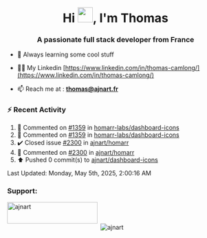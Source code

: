 <h1 align="center">Hi <img height="35px" src="https://raw.githubusercontent.com/MartinHeinz/MartinHeinz/master/wave.gif" width="35px"/>, I'm Thomas</h1>
<h3 align="center">A passionate full stack developer from France</h3>

- 🌱 Always learning some cool stuff 

- 👨‍💻 My Linkedin [https://www.linkedin.com/in/thomas-camlong/](https://www.linkedin.com/in/thomas-camlong/)

- 📫 Reach me at : **thomas@ajnart.fr**

### :zap: Recent Activity

<!--RECENT_ACTIVITY:start-->
1. 💬 Commented on [#1359](https://github.com/homarr-labs/dashboard-icons/pull/1359#issuecomment-2849186034) in [homarr-labs/dashboard-icons](https://github.com/homarr-labs/dashboard-icons)<br>
2. 💬 Commented on [#1359](https://github.com/homarr-labs/dashboard-icons/pull/1359#issuecomment-2849185788) in [homarr-labs/dashboard-icons](https://github.com/homarr-labs/dashboard-icons)<br>
3. ✔️ Closed issue [#2300](https://github.com/ajnart/homarr/issues/2300) in [ajnart/homarr](https://github.com/ajnart/homarr)<br>
4. 💬 Commented on [#2300](https://github.com/ajnart/homarr/issues/2300#issuecomment-2848650090) in [ajnart/homarr](https://github.com/ajnart/homarr)<br>
5. ⬆️ Pushed 0 commit(s) to [ajnart/dashboard-icons](https://github.com/ajnart/dashboard-icons)<br>
<!--RECENT_ACTIVITY:end-->

<!--RECENT_ACTIVITY:last_update-->
Last Updated: Monday, May 5th, 2025, 2:00:16 AM
<!--RECENT_ACTIVITY:last_update_end-->
<h3 align="left">Support:</h3>
<p><a href="https://ko-fi.com/ajnart"> <img align="left" src="https://cdn.ko-fi.com/cdn/kofi3.png?v=3" height="50" width="210" alt="ajnart" /></a></p><br><br>

<p>&nbsp;<img align="center" src="https://github-readme-stats.vercel.app/api?username=ajnart&show_icons=true&theme=tokyonight&locale=en" alt="ajnart" /></p>
